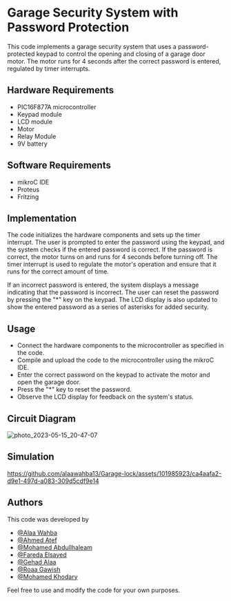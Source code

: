 # Garage Security System with Password Protection

This code implements a garage security system that uses a password-protected keypad to control the opening and closing of a garage door motor. The motor runs for 4 seconds after the correct password is entered, regulated by timer interrupts.

## Hardware Requirements

- PIC16F877A microcontroller
- Keypad module
- LCD module
- Motor
- Relay Module
- 9V battery 

## Software Requirements

- mikroC IDE
- Proteus
- Fritzing

## Implementation

The code initializes the hardware components and sets up the timer interrupt. The user is prompted to enter the password using the keypad, and the system checks if the entered password is correct. If the password is correct, the motor turns on and runs for 4 seconds before turning off. The timer interrupt is used to regulate the motor's operation and ensure that it runs for the correct amount of time.

If an incorrect password is entered, the system displays a message indicating that the password is incorrect. The user can reset the password by pressing the "*" key on the keypad. The LCD display is also updated to show the entered password as a series of asterisks for added security.

## Usage

- Connect the hardware components to the microcontroller as specified in the code.
- Compile and upload the code to the microcontroller using the mikroC IDE.
- Enter the correct password on the keypad to activate the motor and open the garage door.
- Press the "*" key to reset the password.
- Observe the LCD display for feedback on the system's status.
## Circuit Diagram 

![photo_2023-05-15_20-47-07](https://github.com/alaawahba13/Garage-lock/assets/101985923/6c8bbfe5-74c2-4eea-ac70-2ff0dcfbb766)


## Simulation 


https://github.com/alaawahba13/Garage-lock/assets/101985923/ca4aafa2-d9e1-497d-a083-309d5cdf9e14



## Authors

This code was developed by 
- [@Alaa Wahba](https://github.com/alaawahba13)
- [@Ahmed Atef](https://github.com/AhmedAtef283)
- [@Mohamed Abdullhaleam](https://github.com/Mohamedabdullhaleam)
- [@Fareda Elsayed]( https://github.com/FaredaElsayed)
- [@Gehad Alaa ](https://github.com/Gehad799)
- [@Roaa Gawish ](https://github.com/roaagawish)
- [@Mohamed Khodary](https://github.com/moekhodry11)

Feel free to use and modify the code for your own purposes.

